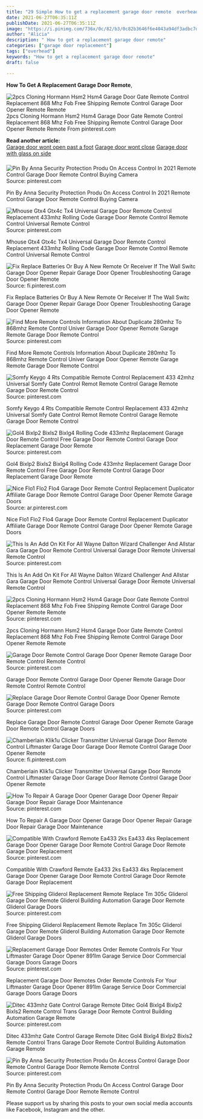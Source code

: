 ```yaml
---
title: "29 Simple How to get a replacement garage door remote  overhead garage door"
date: 2021-06-27T06:35:11Z
publishDate: 2021-06-27T06:35:11Z
image: "https://i.pinimg.com/736x/0c/82/b3/0c82b3646f6e4043a94df3adbc7d5eb2.jpg"
author: "Alicia"
description: " How to get a replacement garage door remote"
categories: ["garage door replacement"]
tags: ["overhead"]
keywords: "How to get a replacement garage door remote"
draft: false

---
```

<!-- Head tag Code -->
**How To Get A Replacement Garage Door Remote**, 

![2pcs Cloning Hormann Hsm2 Hsm4 Garage Door Gate Remote Control Replacement 868 Mhz Fob Free Shipping Remote Control Garage Door Opener Remote Remote](https://i.pinimg.com/736x/d6/49/0f/d6490ff8e3e764733ca9e3e4f7901c06.jpg "2pcs Cloning Hormann Hsm2 Hsm4 Garage Door Gate Remote Control Replacement 868 Mhz Fob Free Shipping Remote Control Garage Door Opener Remote Remote")
2pcs Cloning Hormann Hsm2 Hsm4 Garage Door Gate Remote Control Replacement 868 Mhz Fob Free Shipping Remote Control Garage Door Opener Remote Remote From pinterest.com

**Read another article:**  
[Garage door wont open past a foot](/garage-door-wont-open-past-a-foot/)
[Garage door wont close](/garage-door-wont-close/)
[Garage door with glass on side](/garage-door-with-glass-on-side/)




### 

 


![Pin By Anna Security Protection Produ On Access Control In 2021 Remote Control Garage Door Remote Control Buying Camera](https://i.pinimg.com/originals/a1/2d/b9/a12db9c5f0376a73893b04f61461a016.jpg "Pin By Anna Security Protection Produ On Access Control In 2021 Remote Control Garage Door Remote Control Buying Camera")
Source: pinterest.com

Pin By Anna Security Protection Produ On Access Control In 2021 Remote Control Garage Door Remote Control Buying Camera  

![Mhouse Gtx4 Gtx4c Tx4 Universal Garage Door Remote Control Replacement 433mhz Rolling Code Garage Door Remote Control Remote Control Universal Remote Control](https://i.pinimg.com/originals/3b/16/2b/3b162b47f86658538030e808ca2f7dca.jpg "Mhouse Gtx4 Gtx4c Tx4 Universal Garage Door Remote Control Replacement 433mhz Rolling Code Garage Door Remote Control Remote Control Universal Remote Control")
Source: pinterest.com

Mhouse Gtx4 Gtx4c Tx4 Universal Garage Door Remote Control Replacement 433mhz Rolling Code Garage Door Remote Control Remote Control Universal Remote Control  

![Fix Replace Batteries Or Buy A New Remote Or Receiver If The Wall Switc Garage Door Opener Repair Garage Door Opener Troubleshooting Garage Door Opener Remote](https://i.pinimg.com/originals/b6/ef/be/b6efbea719caebeb8e2397d517f7354e.jpg "Fix Replace Batteries Or Buy A New Remote Or Receiver If The Wall Switc Garage Door Opener Repair Garage Door Opener Troubleshooting Garage Door Opener Remote")
Source: fi.pinterest.com

Fix Replace Batteries Or Buy A New Remote Or Receiver If The Wall Switc Garage Door Opener Repair Garage Door Opener Troubleshooting Garage Door Opener Remote  

![Find More Remote Controls Information About Duplicate 280mhz To 868mhz Remote Control Univer Garage Door Opener Remote Garage Remote Garage Door Remote Control](https://i.pinimg.com/originals/44/2b/79/442b79664361e8f0708bee89d99cd9e2.jpg "Find More Remote Controls Information About Duplicate 280mhz To 868mhz Remote Control Univer Garage Door Opener Remote Garage Remote Garage Door Remote Control")
Source: pinterest.com

Find More Remote Controls Information About Duplicate 280mhz To 868mhz Remote Control Univer Garage Door Opener Remote Garage Remote Garage Door Remote Control  

![Somfy Keygo 4 Rts Compatible Remote Control Replacement 433 42mhz Universal Somfy Gate Control Remot Remote Control Garage Remote Garage Door Remote Control](https://i.pinimg.com/736x/62/58/67/625867e02d810724f455abdb8d7f7149.jpg "Somfy Keygo 4 Rts Compatible Remote Control Replacement 433 42mhz Universal Somfy Gate Control Remot Remote Control Garage Remote Garage Door Remote Control")
Source: pinterest.com

Somfy Keygo 4 Rts Compatible Remote Control Replacement 433 42mhz Universal Somfy Gate Control Remot Remote Control Garage Remote Garage Door Remote Control  

![Gol4 Bixlp2 Bixls2 Bixlg4 Rolling Code 433mhz Replacement Garage Door Remote Control Free Garage Door Remote Control Garage Door Replacement Garage Door Remote](https://i.pinimg.com/originals/50/1c/cc/501ccc9f866e88b80a30c9391fdc2c83.jpg "Gol4 Bixlp2 Bixls2 Bixlg4 Rolling Code 433mhz Replacement Garage Door Remote Control Free Garage Door Remote Control Garage Door Replacement Garage Door Remote")
Source: pinterest.com

Gol4 Bixlp2 Bixls2 Bixlg4 Rolling Code 433mhz Replacement Garage Door Remote Control Free Garage Door Remote Control Garage Door Replacement Garage Door Remote  

![Nice Flo1 Flo2 Flo4 Garage Door Remote Control Replacement Duplicator Affiliate Garage Door Remote Control Garage Door Opener Remote Garage Doors](https://i.pinimg.com/originals/82/ab/15/82ab1584f57f7d5f0a4d79666c37454a.png "Nice Flo1 Flo2 Flo4 Garage Door Remote Control Replacement Duplicator Affiliate Garage Door Remote Control Garage Door Opener Remote Garage Doors")
Source: ar.pinterest.com

Nice Flo1 Flo2 Flo4 Garage Door Remote Control Replacement Duplicator Affiliate Garage Door Remote Control Garage Door Opener Remote Garage Doors  

![This Is An Add On Kit For All Wayne Dalton Wizard Challenger And Allstar Gara Garage Door Remote Control Universal Garage Door Remote Universal Remote Control](https://i.pinimg.com/originals/95/83/33/958333ede03d995362b8e123eb8285da.jpg "This Is An Add On Kit For All Wayne Dalton Wizard Challenger And Allstar Gara Garage Door Remote Control Universal Garage Door Remote Universal Remote Control")
Source: pinterest.com

This Is An Add On Kit For All Wayne Dalton Wizard Challenger And Allstar Gara Garage Door Remote Control Universal Garage Door Remote Universal Remote Control  

![2pcs Cloning Hormann Hsm2 Hsm4 Garage Door Gate Remote Control Replacement 868 Mhz Fob Free Shipping Remote Control Garage Door Opener Remote Remote](https://i.pinimg.com/736x/d6/49/0f/d6490ff8e3e764733ca9e3e4f7901c06.jpg "2pcs Cloning Hormann Hsm2 Hsm4 Garage Door Gate Remote Control Replacement 868 Mhz Fob Free Shipping Remote Control Garage Door Opener Remote Remote")
Source: pinterest.com

2pcs Cloning Hormann Hsm2 Hsm4 Garage Door Gate Remote Control Replacement 868 Mhz Fob Free Shipping Remote Control Garage Door Opener Remote Remote  

![Garage Door Remote Control Garage Door Opener Remote Garage Door Remote Control Remote Control](https://i.pinimg.com/236x/aa/5f/e3/aa5fe3715b445ca44c7d32f5e1d25965.jpg "Garage Door Remote Control Garage Door Opener Remote Garage Door Remote Control Remote Control")
Source: pinterest.com

Garage Door Remote Control Garage Door Opener Remote Garage Door Remote Control Remote Control  

![Replace Garage Door Remote Control Garage Door Opener Remote Garage Door Remote Control Garage Doors](https://i.pinimg.com/474x/5b/00/23/5b00236ff218ecd8d716a4fe82547aa7.jpg "Replace Garage Door Remote Control Garage Door Opener Remote Garage Door Remote Control Garage Doors")
Source: pinterest.com

Replace Garage Door Remote Control Garage Door Opener Remote Garage Door Remote Control Garage Doors  

![Chamberlain Klik1u Clicker Transmitter Universal Garage Door Remote Control Liftmaster Garage Door Garage Door Remote Control Garage Door Opener Remote](https://i.pinimg.com/originals/db/3d/32/db3d3295e903afca5bdf118de59ab523.jpg "Chamberlain Klik1u Clicker Transmitter Universal Garage Door Remote Control Liftmaster Garage Door Garage Door Remote Control Garage Door Opener Remote")
Source: fi.pinterest.com

Chamberlain Klik1u Clicker Transmitter Universal Garage Door Remote Control Liftmaster Garage Door Garage Door Remote Control Garage Door Opener Remote  

![How To Repair A Garage Door Opener Garage Door Opener Repair Garage Door Repair Garage Door Maintenance](https://i.pinimg.com/originals/d5/79/43/d579434398462d5df4177bc420b91294.jpg "How To Repair A Garage Door Opener Garage Door Opener Repair Garage Door Repair Garage Door Maintenance")
Source: pinterest.com

How To Repair A Garage Door Opener Garage Door Opener Repair Garage Door Repair Garage Door Maintenance  

![Compatible With Crawford Remote Ea433 2ks Ea433 4ks Replacement Garage Door Opener Garage Door Remote Control Garage Door Remote Garage Door Replacement](https://i.pinimg.com/originals/82/d0/bb/82d0bb8c600552cd9d9bacb32d91c3fb.jpg "Compatible With Crawford Remote Ea433 2ks Ea433 4ks Replacement Garage Door Opener Garage Door Remote Control Garage Door Remote Garage Door Replacement")
Source: pinterest.com

Compatible With Crawford Remote Ea433 2ks Ea433 4ks Replacement Garage Door Opener Garage Door Remote Control Garage Door Remote Garage Door Replacement  

![Free Shipping Gliderol Replacement Remote Replace Tm 305c Gliderol Garage Door Remote Gliderol Building Automation Garage Door Remote Gliderol Garage Doors](https://i.pinimg.com/originals/85/a3/b5/85a3b51c4d119cf388941d548f92ad5b.jpg "Free Shipping Gliderol Replacement Remote Replace Tm 305c Gliderol Garage Door Remote Gliderol Building Automation Garage Door Remote Gliderol Garage Doors")
Source: pinterest.com

Free Shipping Gliderol Replacement Remote Replace Tm 305c Gliderol Garage Door Remote Gliderol Building Automation Garage Door Remote Gliderol Garage Doors  

![Replacement Garage Door Remotes Order Remote Controls For Your Liftmaster Garage Door Opener 891lm Garage Service Door Commercial Garage Doors Garage Doors](https://i.pinimg.com/736x/53/11/ed/5311ed1dcccd35d9752a23a6238f60d5.jpg "Replacement Garage Door Remotes Order Remote Controls For Your Liftmaster Garage Door Opener 891lm Garage Service Door Commercial Garage Doors Garage Doors")
Source: pinterest.com

Replacement Garage Door Remotes Order Remote Controls For Your Liftmaster Garage Door Opener 891lm Garage Service Door Commercial Garage Doors Garage Doors  

![Ditec 433mhz Gate Control Garage Remote Ditec Gol4 Bixlg4 Bixlp2 Bixls2 Remote Control Trans Garage Door Remote Control Building Automation Garage Remote](https://i.pinimg.com/originals/67/19/6f/67196fb0727dad4f3338e819088465d9.jpg "Ditec 433mhz Gate Control Garage Remote Ditec Gol4 Bixlg4 Bixlp2 Bixls2 Remote Control Trans Garage Door Remote Control Building Automation Garage Remote")
Source: pinterest.com

Ditec 433mhz Gate Control Garage Remote Ditec Gol4 Bixlg4 Bixlp2 Bixls2 Remote Control Trans Garage Door Remote Control Building Automation Garage Remote  

![Pin By Anna Security Protection Produ On Access Control Garage Door Remote Control Garage Door Remote Remote Control](https://i.pinimg.com/736x/0c/82/b3/0c82b3646f6e4043a94df3adbc7d5eb2.jpg "Pin By Anna Security Protection Produ On Access Control Garage Door Remote Control Garage Door Remote Remote Control")
Source: pinterest.com

Pin By Anna Security Protection Produ On Access Control Garage Door Remote Control Garage Door Remote Remote Control  

Please support us by sharing this posts to your own social media accounts like Facebook, Instagram and the other.

